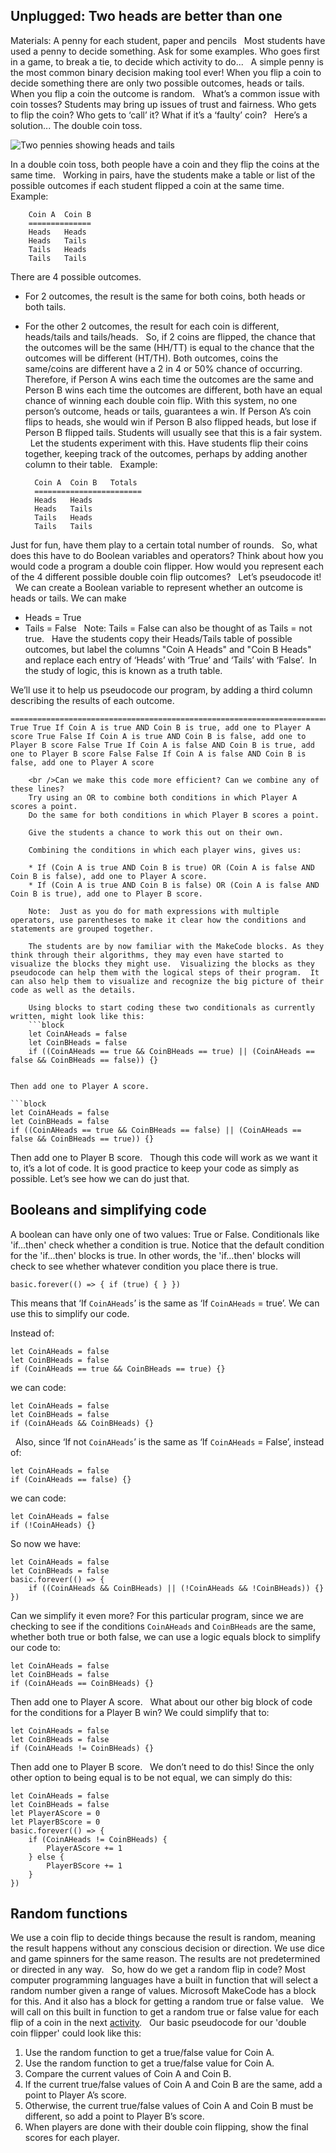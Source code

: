 ## Unplugged: Two heads are better than one

Materials: A penny for each student, paper and pencils   Most students have used a penny to decide something. Ask for some examples. Who goes first in a game, to break a tie, to decide which activity to do...   A simple penny is the most common binary decision making tool ever! When you flip a coin to decide something there are only two possible outcomes, heads or tails. When you flip a coin the outcome is random.   What’s a common issue with coin tosses? Students may bring up issues of trust and fairness. Who gets to flip the coin? Who gets to ‘call’ it? What if it’s a ‘faulty’ coin?   Here’s a solution... The double coin toss.

![Two pennies showing heads and tails](/static/courses/csintro/booleans/pennies.png)

In a double coin toss, both people have a coin and they flip the coins at the same time.   Working in pairs, have the students make a table or list of the possible outcomes if each student flipped a coin at the same time.   Example:

        Coin A  Coin B
        ==============
        Heads   Heads
        Heads   Tails
        Tails   Heads
        Tails   Tails
    

There are 4 possible outcomes.

* For 2 outcomes, the result is the same for both coins, both heads or both tails. 
* For the other 2 outcomes, the result for each coin is different, heads/tails and tails/heads.   So, if 2 coins are flipped, the chance that the outcomes will be the same (HH/TT) is equal to the chance that the outcomes will be different (HT/TH). Both outcomes, coins the same/coins are different have a 2 in 4 or 50% chance of occurring.   Therefore, if Person A wins each time the outcomes are the same and Person B wins each time the outcomes are different, both have an equal chance of winning each double coin flip. With this system, no one person’s outcome, heads or tails, guarantees a win. If Person A’s coin flips to heads, she would win if Person B also flipped heads, but lose if Person B flipped tails. Students will usually see that this is a fair system.   Let the students experiment with this. Have students flip their coins together, keeping track of the outcomes, perhaps by adding another column to their table.   Example:

        Coin A  Coin B   Totals
        ========================
        Heads   Heads    
        Heads   Tails    
        Tails   Heads    
        Tails   Tails    
    

Just for fun, have them play to a certain total number of rounds.   So, what does this have to do Boolean variables and operators? Think about how you would code a program a double coin flipper. How would you represent each of the 4 different possible double coin flip outcomes?   Let’s pseudocode it!   We can create a Boolean variable to represent whether an outcome is heads or tails. We can make

* Heads = True 
* Tails = False   Note: Tails = False can also be thought of as Tails = not true.   Have the students copy their Heads/Tails table of possible outcomes, but label the columns "Coin A Heads" and "Coin B Heads" and replace each entry of ‘Heads’ with ‘True’ and ‘Tails’ with ‘False’.  In the study of logic, this is known as a truth table.

We’ll use it to help us pseudocode our program, by adding a third column describing the results of each outcome.

```  Coin A Coin B Results Heads Heads  
================================================================================== True True If Coin A is true AND Coin B is true, add one to Player A score True False If Coin A is true AND Coin B is false, add one to Player B score False True If Coin A is false AND Coin B is true, add one to Player B score False False If Coin A is false AND Coin B is false, add one to Player A score

    <br />Can we make this code more efficient? Can we combine any of these lines?
    Try using an OR to combine both conditions in which Player A scores a point.
    Do the same for both conditions in which Player B scores a point.
     
    Give the students a chance to work this out on their own.
     
    Combining the conditions in which each player wins, gives us:
    
    * If (Coin A is true AND Coin B is true) OR (Coin A is false AND Coin B is false), add one to Player A score.
    * If (Coin A is true AND Coin B is false) OR (Coin A is false AND Coin B is true), add one to Player B score.
     
    Note:  Just as you do for math expressions with multiple operators, use parentheses to make it clear how the conditions and statements are grouped together.
     
    The students are by now familiar with the MakeCode blocks. As they think through their algorithms, they may even have started to visualize the blocks they might use.  Visualizing the blocks as they pseudocode can help them with the logical steps of their program.  It can also help them to visualize and recognize the big picture of their code as well as the details.
     
    Using blocks to start coding these two conditionals as currently written, might look like this:
    ```block
    let CoinAHeads = false
    let CoinBHeads = false
    if ((CoinAHeads == true && CoinBHeads == true) || (CoinAHeads == false && CoinBHeads == false)) {}
    

Then add one to Player A score.  

```block
let CoinAHeads = false
let CoinBHeads = false
if ((CoinAHeads == true && CoinBHeads == false) || (CoinAHeads == false && CoinBHeads == true)) {}
```

Then add one to Player B score.   Though this code will work as we want it to, it’s a lot of code. It is good practice to keep your code as simply as possible. Let’s see how we can do just that.  

## Booleans and simplifying code

A boolean can have only one of two values: True or False. Conditionals like 'if...then' check whether a condition is true. Notice that the default condition for the 'if...then' blocks is true. In other words, the 'if...then' blocks will check to see whether whatever condition you place there is true.

```block
basic.forever(() => { if (true) { } })
```

This means that ‘If `CoinAHeads`’ is the same as ‘If `CoinAHeads` = true’. We can use this to simplify our code.

Instead of:

```block
let CoinAHeads = false
let CoinBHeads = false
if (CoinAHeads == true && CoinBHeads == true) {}
```

we can code:

```block
let CoinAHeads = false
let CoinBHeads = false
if (CoinAHeads && CoinBHeads) {}
```

  Also, since ‘If not `CoinAHeads`’ is the same as ‘If `CoinAHeads` = False’, instead of:

```block
let CoinAHeads = false
if (CoinAHeads == false) {}
```

we can code:

```block
let CoinAHeads = false
if (!CoinAHeads) {}
```

So now we have:

```block
let CoinAHeads = false
let CoinBHeads = false
basic.forever(() => {
    if ((CoinAHeads && CoinBHeads) || (!CoinAHeads && !CoinBHeads)) {}
})
```

Can we simplify it even more? For this particular program, since we are checking to see if the conditions `CoinAHeads` and `CoinBHeads` are the same, whether both true or both false, we can use a logic equals block to simplify our code to:

```block
let CoinAHeads = false
let CoinBHeads = false
if (CoinAHeads == CoinBHeads) {}
```

Then add one to Player A score.   What about our other big block of code for the conditions for a Player B win? We could simplify that to:

```block
let CoinAHeads = false
let CoinBHeads = false
if (CoinAHeads != CoinBHeads) {}
```

Then add one to Player B score.   We don’t need to do this! Since the only other option to being equal is to be not equal, we can simply do this:

```block
let CoinAHeads = false
let CoinBHeads = false
let PlayerAScore = 0
let PlayerBScore = 0
basic.forever(() => {
    if (CoinAHeads != CoinBHeads) {
        PlayerAScore += 1
    } else {
        PlayerBScore += 1
    }
})
```

## Random functions

We use a coin flip to decide things because the result is random, meaning the result happens without any conscious decision or direction. We use dice and game spinners for the same reason. The results are not predetermined or directed in any way.   So, how do we get a random flip in code? Most computer programming languages have a built in function that will select a random number given a range of values. Microsoft MakeCode has a block for this. And it also has a block for getting a random true or false value.   We will call on this built in function to get a random true or false value for each flip of a coin in the next [activity](/courses/csintro/booleans/activity).   Our basic pseudocode for our 'double coin flipper' could look like this:

1. Use the random function to get a true/false value for Coin A.
2. Use the random function to get a true/false value for Coin A.
3. Compare the current values of Coin A and Coin B.
4. If the current true/false values of Coin A and Coin B are the same, add a point to Player A’s score.
5. Otherwise, the current true/false values of Coin A and Coin B must be different, so add a point to Player B’s score.
6. When players are done with their double coin flipping, show the final scores for each player.